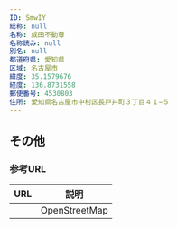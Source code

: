 ```yaml
---
ID: SmwIY
総称: null
名称: 成田不動尊
名称読み: null
別名: null
都道府県: 愛知県
区域: 名古屋市
緯度: 35.1579676
経度: 136.8731558
郵便番号: 4530803
住所: 愛知県名古屋市中村区長戸井町３丁目４１−５
---
```


## その他

### 参考URL

| URL | 説明          |
| --- | ------------- |
|     | OpenStreetMap |
